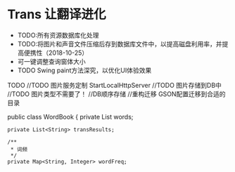 # Trans 让翻译进化

- TODO:所有资源数据库化处理
- TODO:将图片和声音文件压缩后存到数据库文件中，以提高磁盘利用率，并提高便携性（2018-10-25）
- 可一键调整查询窗体大小
- TODO Swing paint方法深究，以优化UI体验效果

TODO
//TODO 图片服务定制  StartLocalHttpServer
//TODO 图片存储到DB中
//TODO 图片类型不需要了！
//DB顺序存储
//重构迁移
GSON配置迁移到合适的目录


public class WordBook
{
    private List<String> words;
    
    private List<String> transResults;
    
    /**
     * 词频
     */
    private Map<String, Integer> wordFreq;

    